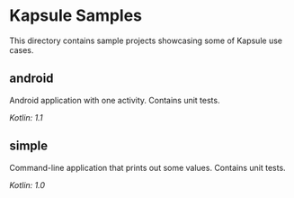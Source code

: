 # Kapsule Samples

This directory contains sample projects showcasing some of Kapsule use cases.

## android

Android application with one activity. Contains unit tests.

*Kotlin: 1.1*

## simple

Command-line application that prints out some values. Contains unit tests.

*Kotlin: 1.0*
